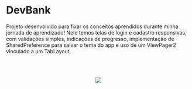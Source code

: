 #  DevBank

Projeto desenvolvido para fixar os conceitos aprendidos durante minha jornada de aprendizado! Nele temos telas de login e cadastro responsivas, com validações simples, indicações de progresso, implementação de SharedPreference para salvar o tema do app e uso de um ViewPager2 vinculado a um TabLayout.

<br/><br/>

<p align="center">
   <img src="https://github.com/pedro-scott/devbank_login_ui/blob/main/devbank.gif">
</p>
